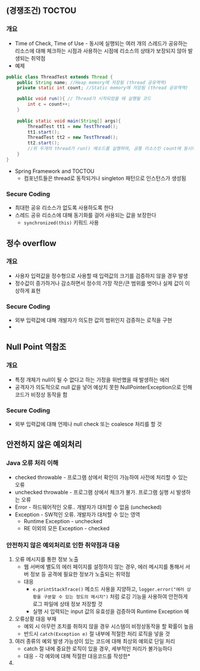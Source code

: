 ## (경쟁조건) TOCTOU
### 개요
* Time of Check, Time of Use - 동시에 실행되는 여러 개의 스레드가 공유하는 리소스에 대해 체크하는 시점과 사용하는 시점에 리소스의 상태가 보장되지 않아 발생되는 취약점
* 예제
```java
public class ThreadTest extends Thread {
	public String name; //Heap memory에 저장됨 (thread 공유역역)
	private static int count; //Static memory에 저장됨 (thread 공유역역)

	public void run(){ // Thread가 시작되었을 때 실행될 코드
		int c = count++;
	}
	
	public static void main(String[] args){
		ThreadTest tt1 = new TestThread();
		tt1.start();
		ThreadTest tt2 = new TestThread();
		tt2.start();
		//위 두개의 thread가 run() 메소드를 실행하며, 공통 리소스인 count에 동시에 접근
	}
}
```
*  Spring Framework and TOCTOU
	* 컴포넌트들은 thread로 동작되거나 singleton 패턴으로 인스턴스가 생성됨

### Secure Coding
* 최대한 공유 리소스가 없도록 사용하도록 한다
* 스레드 공유 리소스에 대해 동기화를 걸어 사용되는 값을 보장한다
	* <code>synchronized(this)</code> 키워드 사용

## 정수 overflow
### 개요
* 사용자 입력값을 정수형으로 사용할 때 입력값의 크기를 검증하지 않을 경우 발생
* 정수값이 증가하거나 감소하면서 정수의 가장 작은/큰 범위를 벗어나 실제 값이 이상하게 표현
### Secure Coding
* 외부 입력값에 대해 개발자가 의도한 값의 범위인지 검증하는 로직을 구현 
* 
## Null Point 역참조
### 개요
* 특정 개체가 null이 될 수 없다고 하는 가정을 위반했을 때 발생하는 에러
* 공격자가 의도적으로 null 값을 넣어 예상치 못한 NullPointerException으로 인해 코드가 비정상 동작을 함
### Secure Coding
* 외부 입력값에 대해 언제나 null check 또는 coalesce 처리를 할 것 

## 안전하지 않은 예외처리
### Java 오류 처리 이해
* checked throwable - 프로그램 상에서 확인이 가능하여 사전에 처리할 수 있는 오류
* unchecked throwable - 프로그램 상에서 체크가 불가. 프로그램 실행 시 발생하는 오류
* Error - 하드웨어적인 오류.. 개발자가 대처할 수 없음 (unchecked)
* Exception - SW적인 오류. 개발자가 대처할 수 있는 영역
	* Runtime Exception - unchecked
	* RE 이외의 모든 Exception - checked

### 안전하지 않은 예외처리로 인한 취약점과 대응
1. 오류 메시지를 통한 정보 노출
	* 웹 서버에 별도의 에러 페이지를 설정하지 않는 경우, 에러 메시지를 통해서 서버 정보 등 공격에 필요한 정보가 노출되는 취약점
	* 대응
		* <code>e.printStackTrace()</code> 메소드 사용을 지양하고,  <code>logger.error("에러 상황을 구분할 수 있는 정도의 메시지")</code> 처럼 로깅 기능을 사용하여 안전하게 로그 파일에 상태 정보 저장할 것
		* 실행 시 입력되는 input 값의 유효성을 검증하여 Runtime Exception 예
2. 오류상황 대응 부재
	* 예외 시 아무런 조치를 취하지 않을 경우 시스템이 비정상동작을 할 확률이 높음
	* 반드시 <code>catch(Exception e)</code> 절 내부에 적절한 처리 로직을 넣을 것
3. 여러 종류의 예외 발생 가능성이 있는 코드에 대해 최상외 예외로 단일 처리
	* catch 절 내에 중요한 로직이 있을 경우, 세부적인 처리가 불가능하다
	* 대응 - 각 예외에 대해 적절한 대응코드를 작성한*
1. 